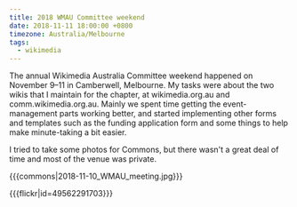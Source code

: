 ```yaml
---
title: 2018 WMAU Committee weekend
date: 2018-11-11 18:00:00 +0800
timezone: Australia/Melbourne
tags:
  - wikimedia
---
```


The annual Wikimedia Australia Committee weekend happened on November 9–11
in Camberwell, Melbourne.
My tasks were about the two wikis that I maintain for the chapter,
at wikimedia.org.au and comm.wikimedia.org.au.
Mainly we spent time getting the event-management parts working better,
and started implementing other forms and templates
such as the funding application form
and some things to help make minute-taking a bit easier.

I tried to take some photos for Commons,
but there wasn't a great deal of time and most of the venue was private.

{{{commons|2018-11-10_WMAU_meeting.jpg}}}

{{{flickr|id=49562291703}}}
